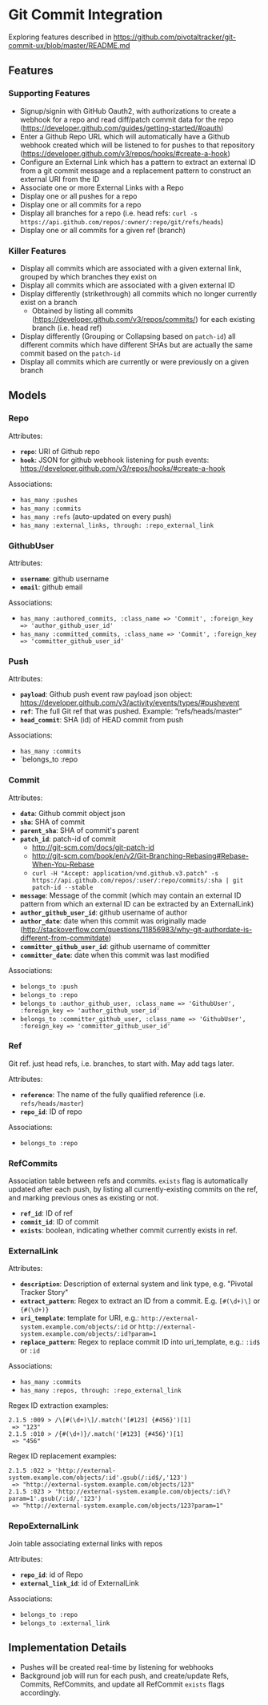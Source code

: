 # Git Commit Integration

Exploring features described in https://github.com/pivotaltracker/git-commit-ux/blob/master/README.md

## Features

### Supporting Features
* Signup/signin with GitHub Oauth2, with authorizations to
  create a webhook for a repo and read diff/patch commit data for the repo
  (https://developer.github.com/guides/getting-started/#oauth)
* Enter a Github Repo URL which will automatically have a
  Github webhook created which will be listened to for pushes to that repository
  (https://developer.github.com/v3/repos/hooks/#create-a-hook)
* Configure an External Link which has a pattern to extract an external ID
  from a git commit message and a replacement pattern to construct an external URI from the ID
* Associate one or more External Links with a Repo
* Display one or all pushes for a repo
* Display one or all commits for a repo
* Display all branches for a repo (i.e. head refs: `curl -s https://api.github.com/repos/:owner/:repo/git/refs/heads`)
* Display one or all commits for a given ref (branch)

### Killer Features
* Display all commits which are associated with a given external link,
  grouped by which branches they exist on
* Display all commits which are associated with a given external ID
* Display differently (strikethrough) all commits which no longer currently
  exist on a branch
  * Obtained by listing all commits (https://developer.github.com/v3/repos/commits/) for each existing
    branch (i.e. head ref)
* Display differently (Grouping or Collapsing based on `patch-id`) all different commits which have different
  SHAs but are actually the same commit based on the `patch-id`
* Display all commits which are currently or were previously on a given branch

## Models

### Repo

Attributes:

* **`repo`**: URI of Github repo
* **`hook`**: JSON for github webhook listening for push events: https://developer.github.com/v3/repos/hooks/#create-a-hook

Associations:

* `has_many :pushes`
* `has_many :commits`
* `has_many :refs` (auto-updated on every push)
* `has_many :external_links, through: :repo_external_link`

### GithubUser

Attributes:

* **`username`**: github username
* **`email`**: github email

Associations:

* `has_many :authored_commits, :class_name => 'Commit', :foreign_key => 'author_github_user_id'`
* `has_many :committed_commits, :class_name => 'Commit', :foreign_key => 'committer_github_user_id'`

### Push

Attributes:

* **`payload`**: Github push event raw payload json object: https://developer.github.com/v3/activity/events/types/#pushevent
* **`ref`**: The full Git ref that was pushed. Example: “refs/heads/master”
* **`head_commit`**: SHA (id) of HEAD commit from push

Associations:

* `has_many :commits`
* `belongs_to :repo

### Commit

Attributes:

* **`data`**: Github commit object json
* **`sha`**: SHA of commit
* **`parent_sha`**: SHA of commit's parent
* **`patch_id`**: patch-id of commit
  * http://git-scm.com/docs/git-patch-id
  * http://git-scm.com/book/en/v2/Git-Branching-Rebasing#Rebase-When-You-Rebase
  * `curl -H "Accept: application/vnd.github.v3.patch" -s https://api.github.com/repos/:user/:repo/commits/:sha | git patch-id --stable`
* **`message`**: Message of the commit (which may contain an external ID pattern from which an external ID
  can be extracted by an ExternalLink)
* **`author_github_user_id`**: github username of author
* **`author_date`**: date when this commit was originally made (http://stackoverflow.com/questions/11856983/why-git-authordate-is-different-from-commitdate)
* **`committer_github_user_id`**: github username of committer
* **`committer_date`**: date when this commit was last modified

Associations:

* `belongs_to :push`
* `belongs_to :repo`
* `belongs_to :author_github_user, :class_name => 'GithubUser', :foreign_key => 'author_github_user_id'`
* `belongs_to :committer_github_user, :class_name => 'GithubUser', :foreign_key => 'committer_github_user_id'`

### Ref

Git ref.  just head refs, i.e. branches, to start with.  May add tags later.

Attributes:

* **`reference`**: The name of the fully qualified reference (i.e. `refs/heads/master`)
* **`repo_id`**: ID of repo

Associations:

* `belongs_to :repo`

### RefCommits

Association table between refs and commits.  `exists` flag is automatically updated after each push, by listing all
currently-existing commits on the ref, and marking previous ones as existing or not.

* **`ref_id`**: ID of ref
* **`commit_id`**: ID of commit
* **`exists`**: boolean, indicating whether commit currently exists in ref.

### ExternalLink

Attributes:

* **`description`**: Description of external system and link type, e.g. "Pivotal Tracker Story"
* **`extract_pattern`**: Regex to extract an ID from a commit.  E.g. `[#(\d+)\]` or `{#(\d+)}`
* **`uri_template`**: template for URI, e.g.: `http://external-system.example.com/objects/:id` or `http://external-system.example.com/objects/:id?param=1`
* **`replace_pattern`**: Regex to replace commit ID into uri_template, e.g.: `:id$` or `:id`

Associations:

* `has_many :commits`
* `has_many :repos, through: :repo_external_link`

Regex ID extraction examples:

```
2.1.5 :009 > /\[#(\d+)\]/.match('[#123] {#456}')[1]
 => "123"
2.1.5 :010 > /{#(\d+)}/.match('[#123] {#456}')[1]
 => "456"
```

Regex ID replacement examples:

```
2.1.5 :022 > 'http://external-system.example.com/objects/:id'.gsub(/:id$/,'123')
 => "http://external-system.example.com/objects/123"
2.1.5 :023 > 'http://external-system.example.com/objects/:id\?param=1'.gsub(/:id/,'123')
 => "http://external-system.example.com/objects/123?param=1"
```

### RepoExternalLink

Join table associating external links with repos

Attributes:

* **`repo_id`**: id of Repo
* **`external_link_id`**: id of ExternalLink

Associations:

* `belongs_to :repo`
* `belongs_to :external_link`

## Implementation Details

* Pushes will be created real-time by listening for webhooks
* Background job will run for each push, and create/update
  Refs, Commits, RefCommits, and update all RefCommit `exists` flags
  accordingly.

